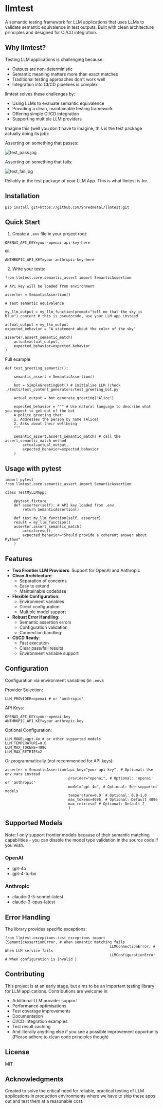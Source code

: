 # llmtest

A semantic testing framework for LLM applications that uses LLMs to validate semantic equivalence in test outputs. Built with clean architecture principles and designed for CI/CD integration.

## Why llmtest?

Testing LLM applications is challenging because:
- Outputs are non-deterministic
- Semantic meaning matters more than exact matches
- Traditional testing approaches don't work well
- Integration into CI/CD pipelines is complex

llmtest solves these challenges by:
- Using LLMs to evaluate semantic equivalence
- Providing a clean, maintainable testing framework
- Offering simple CI/CD integration
- Supporting multiple LLM providers

Imagine this (well you don't have to imagine, this is the test package actually doing its job):

Asserting on something that passes:

![test_pass.jpg](test_pass.jpg)

Asserting on something that fails:

![test_fail.jpg](test_fail.jpg)

Reliably in the test package of your LLM App. This is what llmtest is for.

## Installation

```
pip install git+https://github.com/Shredmetal/llmtest.git
```


## Quick Start

1. Create a `.env` file in your project root:

```
OPENAI_API_KEY=your-openai-api-key-here

OR

ANTHROPIC_API_KEY=your-anthropic-key-here
```

2. Write your tests:

```
from llmtest.core.semantic_assert import SemanticAssertion

# API key will be loaded from environment

asserter = SemanticAssertion()

# Test semantic equivalence

my_llm_output = my_llm_function(prompt="tell me that the sky is blue").content # this is pseudocode, use your LLM app instead

actual_output = my_llm_output
expected_behavior = "A statement about the color of the sky"

asserter.assert_semantic_match(
    actual=actual_output,
    expected_behavior=expected_behavior
)
```

Full example:

```
def test_greeting_semantic():

    semantic_assert = SemanticAssertion()

    bot = SimpleGreetingBot() # Initialise LLM (check ./tests/test_content_generators/test_greeting_bot.py

    actual_output = bot.generate_greeting("Alice") 

    expected_behavior = """ # Use natural language to describe what you expect to get out of the bot
    A polite greeting that:
    1. Addresses the person by name (Alice)
    2. Asks about their wellbeing
    """

    semantic_assert.assert_semantic_match( # call the assert_semantic_match method
        actual=actual_output,
        expected_behavior=expected_behavior
    )
```

## Usage with pytest

```
import pytest 
from llmtest.core.semantic_assert import SemanticAssertion

class TestMyLLMApp: 

    @pytest.fixture 
    def asserter(self): # API key loaded from .env 
        return SemanticAssertion()
        
    def test_my_llm_function(self, asserter):
    result = my_llm_function()
    asserter.assert_semantic_match(
        actual=result,
        expected_behavior="Should provide a coherent answer about Python"
    )

```

## Features

- **Two Frontier LLM Providers**: Support for OpenAI and Anthropic
- **Clean Architecture**: 
  - Separation of concerns
  - Easy to extend
  - Maintainable codebase
- **Flexible Configuration**:
  - Environment variables
  - Direct configuration
  - Multiple model support
- **Robust Error Handling**:
  - Semantic assertion errors
  - Configuration validation
  - Connection handling
- **CI/CD Ready**:
  - Fast execution
  - Clear pass/fail results
  - Environment variable support

## Configuration

Configuration via environment variables (in `.env`):

Provider Selection:
```
LLM_PROVIDER=openai # or 'anthropic'
```
API Keys:
```
OPENAI_API_KEY=your-openai-key 
ANTHROPIC_API_KEY=your-anthropic-key
```
Optional Configuration:
```
LLM_MODEL=gpt-4o # or other supported models 
LLM_TEMPERATURE=0.0 
LLM_MAX_TOKENS=4096 
LLM_MAX_RETRIES=2
```

Or programmatically (not recommended for API keys):

```
asserter = SemanticAssertion(api_key="your-api-key", # Optional: Use env vars instead 
                             provider="openai", # Optional: 'openai' or 'anthropic' 
                             model="gpt-4o", # Optional: See supported models 
                             temperature=0.0, # Optional: 0.0-1.0 
                             max_tokens=4096, # Optional: Default 4096 
                             max_retries=2 # Optional: Default 2 
                             )
```

## Supported Models

Note: I only support frontier models because of their semantic matching capabilities - you can disable the model type validation in the source code if you wish.

### OpenAI
- gpt-4o
- gpt-4-turbo

### Anthropic
- claude-3-5-sonnet-latest
- claude-3-opus-latest

## Error Handling

The library provides specific exceptions:

```
from llmtest.exceptions.test_exceptions import (SemanticAssertionError, # When semantic matching fails 
                                                LLMConnectionError, # When LLM service fails 
                                                LLMConfigurationError # When configuration is invalid )
```

## Contributing

This project is at an early stage, but aims to be an important testing library for LLM applications. Contributions are welcome in:
- Additional LLM provider support
- Performance optimisations
- Test coverage improvements
- Documentation
- CI/CD integration examples
- Test result caching
- And literally anything else if you see a possible improvement opportunity (Please adhere to clean code principles though)


## License

MIT

## Acknowledgments

Created to solve the critical need for reliable, practical testing of LLM applications in production environments where we have to ship these apps out and test them at a reasonable cost.